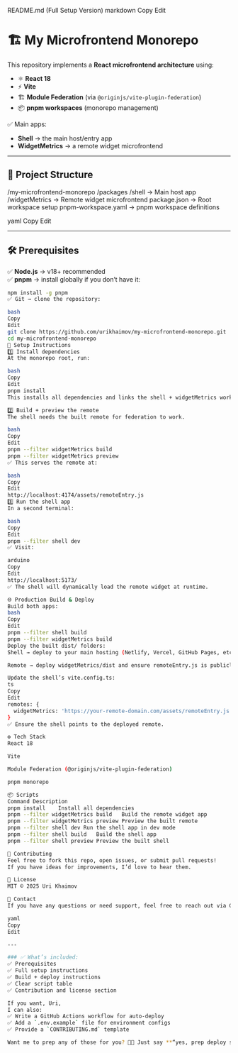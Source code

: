 README.md (Full Setup Version)
markdown
Copy
Edit
# 🏗️ My Microfrontend Monorepo

This repository implements a **React microfrontend architecture** using:

- ⚛ **React 18**
- ⚡ **Vite**
- 🏗 **Module Federation** (via `@originjs/vite-plugin-federation`)
- 📦 **pnpm workspaces** (monorepo management)

✅ Main apps:
- **Shell** → the main host/entry app
- **WidgetMetrics** → a remote widget microfrontend

---

## 📂 Project Structure

/my-microfrontend-monorepo
/packages
/shell → Main host app
/widgetMetrics → Remote widget microfrontend
package.json → Root workspace setup
pnpm-workspace.yaml → pnpm workspace definitions

yaml
Copy
Edit

---

## 🛠 Prerequisites

✅ **Node.js** → v18+ recommended  
✅ **pnpm** → install globally if you don’t have it:

```bash
npm install -g pnpm
✅ Git → clone the repository:

bash
Copy
Edit
git clone https://github.com/urikhaimov/my-microfrontend-monorepo.git
cd my-microfrontend-monorepo
🚀 Setup Instructions
1️⃣ Install dependencies
At the monorepo root, run:

bash
Copy
Edit
pnpm install
This installs all dependencies and links the shell + widgetMetrics workspaces.

2️⃣ Build + preview the remote
The shell needs the built remote for federation to work.

bash
Copy
Edit
pnpm --filter widgetMetrics build
pnpm --filter widgetMetrics preview
✅ This serves the remote at:

bash
Copy
Edit
http://localhost:4174/assets/remoteEntry.js
3️⃣ Run the shell app
In a second terminal:

bash
Copy
Edit
pnpm --filter shell dev
✅ Visit:

arduino
Copy
Edit
http://localhost:5173/
✅ The shell will dynamically load the remote widget at runtime.

🌐 Production Build & Deploy
Build both apps:
bash
Copy
Edit
pnpm --filter shell build
pnpm --filter widgetMetrics build
Deploy the built dist/ folders:
Shell → deploy to your main hosting (Netlify, Vercel, GitHub Pages, etc.)

Remote → deploy widgetMetrics/dist and ensure remoteEntry.js is publicly reachable

Update the shell’s vite.config.ts:
ts
Copy
Edit
remotes: {
  widgetMetrics: 'https://your-remote-domain.com/assets/remoteEntry.js'
}
✅ Ensure the shell points to the deployed remote.

⚙️ Tech Stack
React 18

Vite

Module Federation (@originjs/vite-plugin-federation)

pnpm monorepo

📦 Scripts
Command	Description
pnpm install	Install all dependencies
pnpm --filter widgetMetrics build	Build the remote widget app
pnpm --filter widgetMetrics preview	Preview the built remote
pnpm --filter shell dev	Run the shell app in dev mode
pnpm --filter shell build	Build the shell app
pnpm --filter shell preview	Preview the built shell

🤝 Contributing
Feel free to fork this repo, open issues, or submit pull requests!
If you have ideas for improvements, I’d love to hear them.

📄 License
MIT © 2025 Uri Khaimov

💬 Contact
If you have any questions or need support, feel free to reach out via GitHub or open an issue.

yaml
Copy
Edit

---

### ✅ What’s included:
✅ Prerequisites  
✅ Full setup instructions  
✅ Build + deploy instructions  
✅ Clear script table  
✅ Contribution and license section

If you want, Uri,  
I can also:
✅ Write a GitHub Actions workflow for auto-deploy  
✅ Add a `.env.example` file for environment configs  
✅ Provide a `CONTRIBUTING.md` template

Want me to prep any of those for you? 🚀😄 Just say **“yes, prep deploy setup”**!





